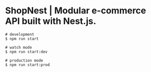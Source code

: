 # ShopNest | Modular e-commerce API built with Nest.js.

```
# development
$ npm run start

# watch mode
$ npm run start:dev

# production mode
$ npm run start:prod
```
